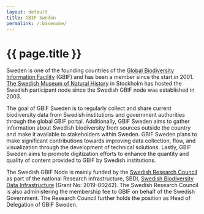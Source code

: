 ```yaml
---
layout: default
title: GBIF Sweden
permalink: /:basename/
---
```


# {{ page.title }}

Sweden is one of the founding countries of the [Global Biodiversity Information Facility](http://gbif.org/) (GBIF) and has been a member since the start in 2001. [The Swedish Museum of Natural History](https://www.nrm.se/) in Stockholm has hosted the Swedish participant node since the Swedish GBIF node was established in 2003. 

The goal of GBIF Sweden is to regularly collect and share current biodiversity data from Swedish institutions and government authorities through the global GBIF portal. Additionally, GBIF Sweden aims to gather information about Swedish biodiversity from sources outside the country and make it available to stakeholders within Sweden. GBIF Sweden plans to make significant contributions towards improving data collection, flow, and visualization through the development of technical solutions. Lastly, GBIF Sweden aims to promote digitization efforts to enhance the quantity and quality of content provided to GBIF by Swedish institutions.

The Swedish GBIF Node  is mainly funded by the [Swedish Research Council](https://www.vr.se/) as part of the national Research infrastructure, SBDI, [Swedish Biodiversity Data Infrastructure](https://biodiversitydata.se/) (Grant No: 2019-00242). The Swedish Research Council is also administering the membership fee to GBIF on behalf of the Swedish Government. The Research Council further holds the position as Head of Delegation of GBIF Sweden.
